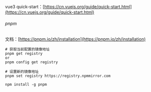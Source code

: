 vue3 quick-start：[https://cn.vuejs.org/guide/quick-start.html](https://cn.vuejs.org/guide/quick-start.html)
###### pnpm
文档：[https://pnpm.io/zh/installation](https://pnpm.io/zh/installation)
```
# 获取当前配置的镜像地址
pnpm get registry
or
pnpm config get registry

# 设置新的镜像地址
pnpm set registry https://registry.npmmirror.com

npm install -g pnpm
```